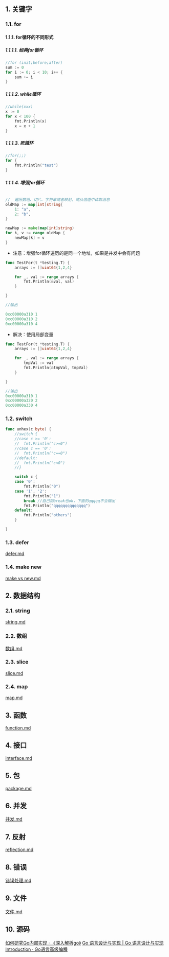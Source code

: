## 1. 关键字
### 1.1. for

#### 1.1.1. for循环的不同形式

##### 1.1.1.1. 经典for循环

```go
//for (init;before;after)
sum := 0
for i := 0; i < 10; i++ {
	sum += i
}
```


##### 1.1.1.2. while循环

```go
//while(xxx)
x := 0
for x < 100 {
	fmt.Println(x)
	x = x + 1
}
```

##### 1.1.1.3. 死循环

```go
//for(;;)
for {
	fmt.Println("test")
}


```

##### 1.1.1.4. 增强for循环

```go

//	遍历数组、切片、字符串或者映射，或从信道中读取消息
oldMap := map[int]string{
	1: "a",
	2: "b",
}

newMap := make(map[int]string)
for k, v := range oldMap {
	newMap[k] = v
}
```

- 注意：增强for循环遍历的是同一个地址，如果是并发中会有问题

```go
func TestFor(t *testing.T) {
	arrays := []uint64{1,2,4}

	for _, val := range arrays {
		fmt.Println(&val, val)
	}

}

//输出

0xc00000a310 1
0xc00000a310 2
0xc00000a310 4
```

- 解决：使用局部变量


```go
func TestFor(t *testing.T) {
	arrays := []uint64{1,2,4}

	for _, val := range arrays {
		tmpVal := val
		fmt.Println(&tmpVal, tmpVal)
	}

}

//输出
0xc00000a310 1
0xc00000a320 2
0xc00000a330 4
```
### 1.2. switch

```go
func unhex(c byte) {
	//switch {
	//case c >= '0':
	//	fmt.Println("c>=0")
	//case c == '0':
	//	fmt.Println("c==0")
	//default:
	//	fmt.Println("c<0")
	//}

	switch c {
	case '0':
		fmt.Println("0")
	case '1', '2':
		fmt.Println("1")
		break //自己加break也ok，下面的qqqqq不会输出
		fmt.Println("qqqqqqqqqqqqqq")
	default:
		fmt.Println("others")
	}

}
```
### 1.3. defer

[defer.md](defer.md)


### 1.4. make new
[make vs new.md](make%20vs%20new.md)


## 2. 数据结构
### 2.1. string
[string.md](string.md)
### 2.2. 数组
[数组.md](数组.md)

### 2.3. slice
[slice.md](slice.md)

### 2.4. map
[map.md](map.md)

## 3. 函数
[function.md](function.md)

## 4. 接口

[interface.md](interface.md)

## 5. 包
[package.md](package.md)

## 6. 并发
[并发.md](并发.md)
## 7. 反射
[reflection.md](reflection.md)

## 8. 错误
[错误处理.md](错误处理.md)

## 9. 文件
[文件.md](文件.md)

## 10. 源码
[如何研究Go内部实现 · 《深入解析go》](https://docs.kilvn.com/go-internals/01.0.html)
[Go 语言设计与实现 \| Go 语言设计与实现](https://draveness.me/golang/)
[Introduction · Go语言高级编程](https://chai2010.cn/advanced-go-programming-book/)